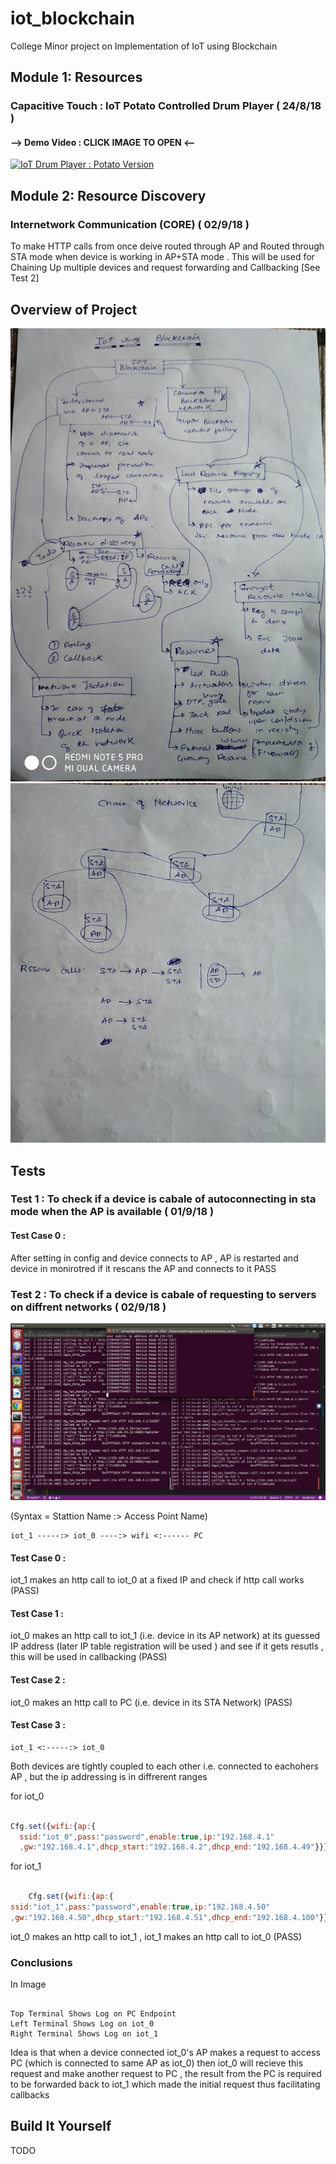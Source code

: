 # iot_blockchain
College Minor project on Implementation of IoT using Blockchain

## Module 1: Resources 

### Capacitive Touch : IoT Potato Controlled Drum Player  ( 24/8/18 )
#### --> Demo Video : CLICK IMAGE TO OPEN <--
[![IoT Drum Player : Potato Version](https://img.youtube.com/vi/ghmBqej5D24/0.jpg)](https://www.youtube.com/watch?v=ghmBqej5D24 "Video : IoT Drum Player : Potato Version")

## Module 2: Resource Discovery 

### Internetwork Communication (CORE)  ( 02/9/18 )
To make HTTP calls from once deive routed through AP and Routed through STA mode when device is working in AP+STA mode . This will be used for Chaining Up multiple devices and request forwarding and Callbacking [See Test 2]



## Overview of Project
![Alt text](screenshots/plan0.jpg "Main Screen")
![Alt text](screenshots/plan1.jpg "Main Screen") 

## Tests

### Test 1 : To check if a device is cabale of autoconnecting in sta mode when the AP is available   ( 01/9/18 )
#### Test Case 0 : 

After setting in config and device connects to AP , AP is restarted and device in monirotred if it rescans the AP and connects to it 
PASS

### Test 2 : To check if a device is cabale of requesting to servers on diffrent networks   ( 02/9/18 )
![Alt text](screenshots/test_0_dhcp_distribution.png "Internetwork Communivation") 

(Syntax = Stattion Name :> Access Point Name)
```code
iot_1 -----:> iot_0 ----:> wifi <:------ PC 
```
#### Test Case 0 : 

iot_1 makes an http call to iot_0  at a fixed IP and check if http call works  (PASS) 


#### Test Case 1 : 

iot_0 makes an http call to iot_1 (i.e. device in its AP network) at its guessed IP address (later IP table registration will be used ) and see if it gets resutls , this will be used in callbacking (PASS)


#### Test Case 2 : 

iot_0 makes an http call to PC (i.e. device in its STA Network) (PASS) 

#### Test Case 3 : 

```code
iot_1 <:-----:> iot_0  
```
Both devices are tightly coupled to each other i.e. connected to eachohers AP , but the ip addressing is in diffrerent ranges 

for iot_0 
```javascript

Cfg.set({wifi:{ap:{
  ssid:"iot_0",pass:"password",enable:true,ip:"192.168.4.1"
  ,gw:"192.168.4.1",dhcp_start:"192.168.4.2",dhcp_end:"192.168.4.49"}}});

```

for iot_1 
```javascript

    Cfg.set({wifi:{ap:{
ssid:"iot_1",pass:"password",enable:true,ip:"192.168.4.50"
,gw:"192.168.4.50",dhcp_start:"192.168.4.51",dhcp_end:"192.168.4.100"}}});

```

iot_0 makes an http call to iot_1 , iot_1 makes an http call to iot_0  (PASS) 

### Conclusions

In Image

````code

Top Terminal Shows Log on PC Endpoint
Left Terminal Shows Log on iot_0
Right Terminal Shows Log on iot_1

````


Idea is that when a device connected iot_0's AP makes a request to access PC (which is connected to same AP as iot_0) then iot_0 will recieve this request and make another request to PC , the result from the PC is required to be forwarded back to iot_1 which made the initial request thus facilitating callbacks

## Build It Yourself
 TODO
